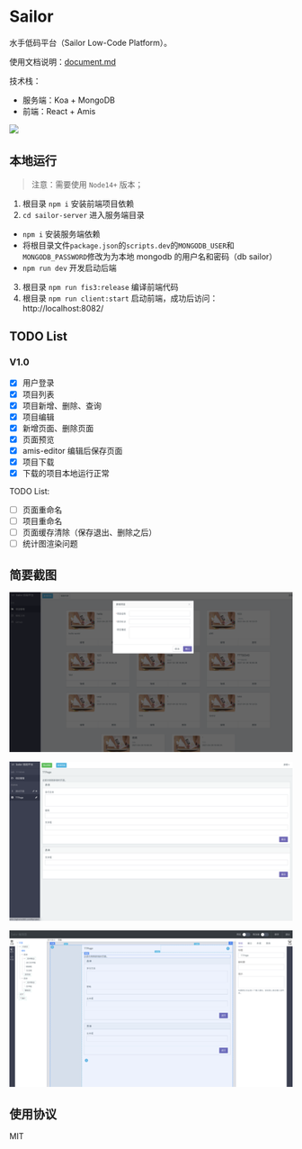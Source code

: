 # Sailor

水手低码平台（Sailor Low-Code Platform）。

使用文档说明：[document.md](./document.md)

技术栈：

-   服务端：Koa + MongoDB
-   前端：React + Amis

![](./architecture.png)

## 本地运行

> 注意：需要使用 `Node14+` 版本；

1. 根目录 `npm i` 安装前端项目依赖
2. `cd sailor-server` 进入服务端目录

-   `npm i` 安装服务端依赖
-   将根目录文件`package.json`的`scripts.dev`的`MONGODB_USER`和`MONGODB_PASSWORD`修改为为本地 mongodb 的用户名和密码（db sailor）
-   `npm run dev` 开发启动后端

3. 根目录 `npm run fis3:release` 编译前端代码
4. 根目录 `npm run client:start` 启动前端，成功后访问：http://localhost:8082/

## TODO List

### V1.0

-   [x] 用户登录
-   [x] 项目列表
-   [x] 项目新增、删除、查询
-   [x] 项目编辑
-   [x] 新增页面、删除页面
-   [x] 页面预览
-   [x] amis-editor 编辑后保存页面
-   [x] 项目下载
-   [x] 下载的项目本地运行正常

TODO List:

-   [ ] 页面重命名
-   [ ] 项目重命名
-   [ ] 页面缓存清除（保存退出、删除之后）
-   [ ] 统计图渲染问题

## 简要截图

![](./screenshots/project.png)

![](./screenshots/edit0.png)

![](./screenshots/edit.png)

## 使用协议

MIT
